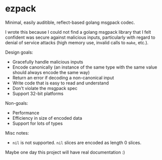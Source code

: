 # ezpack

Minimal, easily auditible, reflect-based golang msgpack codec.

I wrote this because I could not find a golang msgpack library that I felt confident was secure against malicious inputs, particularly with regard to denial of service attacks (high memory use, invalid calls to `make`, etc.).

Design goals:
- Gracefully handle malicious inputs
- Encode canonically (an instance of the same type with the same value should always encode the same way)
- Return an error if decoding a non-canonical input
- Write code that is easy to read and understand
- Don't violate the msgpack spec
- Support 32-bit platforms

Non-goals:
- Performance
- Efficiency in size of encoded data
- Support for lots of types

Misc notes:
- `nil` is not supported. `nil` slices are encoded as length 0 slices.

Maybe one day this project will have real documentation :)
